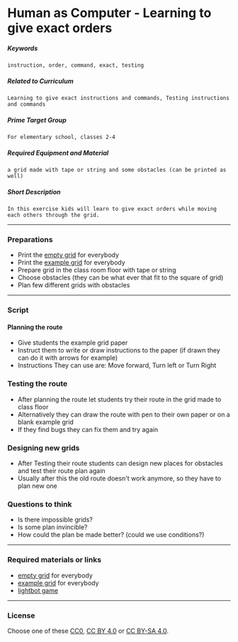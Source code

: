 # Human as Computer - Learning to give exact orders

##### Keywords

```
instruction, order, command, exact, testing
```
##### Related to Curriculum

```
Learning to give exact instructions and commands, Testing instructions and commands
```

##### Prime Target Group

```
For elementary school, classes 2-4
```

##### Required Equipment and Material

```
a grid made with tape or string and some obstacles (can be printed as well)
```

##### Short Description

```
In this exercise kids will learn to give exact orders while moving each others through the grid.
```

---

### Preparations

  * Print the [empty grid](https://github.com/futurice/eduSpice/blob/master/example/empty_grid.md) for everybody
  * Print the [example grid](https://github.com/futurice/eduSpice/blob/master/example/example_grid.md) for everybody
  * Prepare grid in the class room floor with tape or string
  * Choose obstacles (they can be what ever that fit to the square of grid)
  * Plan few different grids with obstacles

---

### Script

#### Planning the route

* Give students the example grid paper
* Instruct them to write or draw instructions to the paper (if drawn they can do it with arrows for example)
* Instructions They can use are: Move forward, Turn left or Turn Right

### Testing the route

* After planning the route let students try their route in the grid made to class floor
* Alternatively they can draw the route with pen to their own paper or on a blank example grid
* If they find bugs they can fix them and try again

### Designing new grids

* After Testing their route students can design new places for obstacles and test their route plan again
* Usually after this the old route doesn't work anymore, so they have to plan new one

### Questions to think

* Is there impossible grids?
* Is some plan invincible?
* How could the plan be made better? (could we use conditions?)

---
### Required materials or links

* [empty grid](https://github.com/futurice/eduSpice/blob/master/example/empty_grid.md) for everybody
* [example grid](https://github.com/futurice/eduSpice/blob/master/example/example_grid.md) for everybody
* [lightbot game](http://lightbot.com/)


---
### License
Choose one of these [CC0](https://creativecommons.org/publicdomain/zero/1.0/), [CC BY 4.0](https://creativecommons.org/licenses/by/4.0/) or [CC BY-SA 4.0](https://creativecommons.org/licenses/by-sa/4.0/).



